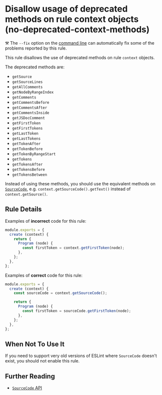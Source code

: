 # Disallow usage of deprecated methods on rule context objects (no-deprecated-context-methods)

⚒️ The `--fix` option on the [command line](https://eslint.org/docs/user-guide/command-line-interface#--fix) can automatically fix some of the problems reported by this rule.

This rule disallows the use of deprecated methods on rule `context` objects.

The deprecated methods are:

* `getSource`
* `getSourceLines`
* `getAllComments`
* `getNodeByRangeIndex`
* `getComments`
* `getCommentsBefore`
* `getCommentsAfter`
* `getCommentsInside`
* `getJSDocComment`
* `getFirstToken`
* `getFirstTokens`
* `getLastToken`
* `getLastTokens`
* `getTokenAfter`
* `getTokenBefore`
* `getTokenByRangeStart`
* `getTokens`
* `getTokensAfter`
* `getTokensBefore`
* `getTokensBetween`

Instead of using these methods, you should use the equivalent methods on [`SourceCode`](https://eslint.org/docs/developer-guide/working-with-rules#contextgetsourcecode), e.g. `context.getSourceCode().getText()` instead of `context.getSource()`.

## Rule Details

Examples of **incorrect** code for this rule:

```js
module.exports = {
  create (context) {
    return {
      Program (node) {
        const firstToken = context.getFirstToken(node);
      },
    };
  },
};
```

Examples of **correct** code for this rule:

```js
module.exports = {
  create (context) {
    const sourceCode = context.getSourceCode();

    return {
      Program (node) {
        const firstToken = sourceCode.getFirstToken(node);
      },
    };
  },
};
```

## When Not To Use It

If you need to support very old versions of ESLint where `SourceCode` doesn't exist, you should not enable this rule.

## Further Reading

* [`SourceCode` API](https://eslint.org/docs/developer-guide/working-with-rules#contextgetsourcecode)
